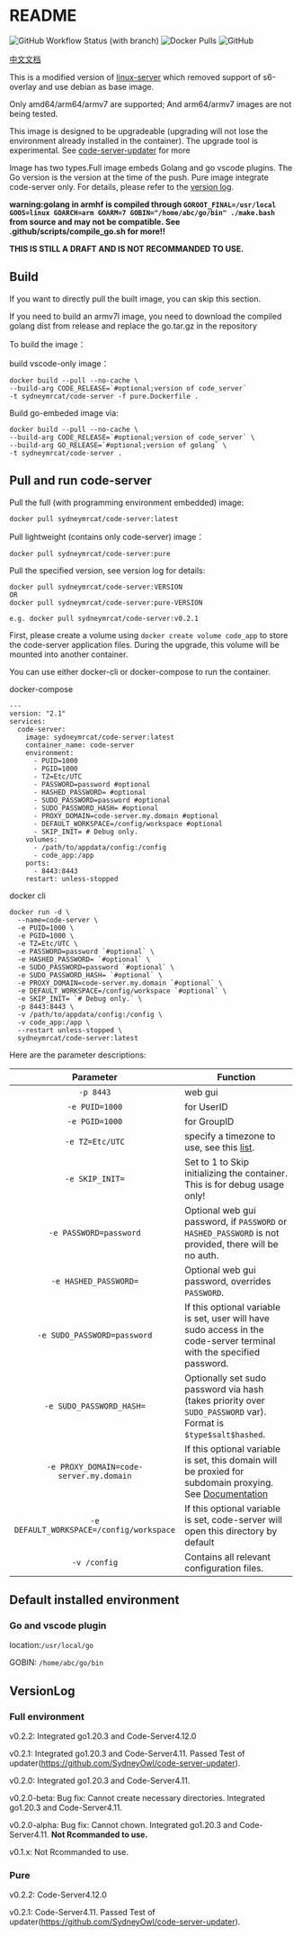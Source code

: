 # README

![GitHub Workflow Status (with branch)](https://img.shields.io/github/actions/workflow/status/SydneyOwl/docker-code-server/ci.yml?style=for-the-badge) ![Docker Pulls](https://img.shields.io/docker/pulls/sydneymrcat/code-server?style=for-the-badge) ![GitHub](https://img.shields.io/github/license/sydneyowl/docker-code-server?style=for-the-badge)

[中文文档](./README_CN.md)


This is a modified version of [linux-server](https://github.com/linuxserver/docker-code-server) which removed support of s6-overlay and use debian as base image. 

Only amd64/arm64/armv7 are supported; And arm64/armv7 images are not being tested.

This image is designed to be upgradeable (upgrading will not lose the environment already installed in the container). The upgrade tool is experimental. See [code-server-updater](https://github.com/sydneyowl/code-server-updater) for more

Image has two types.Full image embeds Golang and go vscode plugins. The Go version is the version at the time of the push. Pure image integrate code-server only. For details, please refer to the [version log](#VersionLog).

**warning:golang in armhf is compiled through `GOROOT_FINAL=/usr/local GOOS=linux GOARCH=arm GOARM=7 GOBIN="/home/abc/go/bin" ./make.bash` from source and may not be compatible. See .github/scripts/compile_go.sh for more!!**

**THIS IS STILL A DRAFT AND IS NOT RECOMMANDED TO USE.**

## Build
If you want to directly pull the built image, you can skip this section.

If you need to build an armv7l image, you need to download the compiled golang dist from release and replace the go.tar.gz in the repository

To build the image：

build vscode-only image：
```
docker build --pull --no-cache \
--build-arg CODE_RELEASE=`#optional;version of code_server` 
-t sydneymrcat/code-server -f pure.Dockerfile .
```

Build go-embeded image via:
```
docker build --pull --no-cache \
--build-arg CODE_RELEASE=`#optional;version of code_server` \
--build-arg GO_RELEASE=`#optional;version of golang` \
-t sydneymrcat/code-server .
```

## Pull and run code-server

Pull the full (with programming environment embedded) image:
```
docker pull sydneymrcat/code-server:latest
```

Pull lightweight (contains only code-server) image：
```
docker pull sydneymrcat/code-server:pure
```

Pull the specified version, see version log for details:
```
docker pull sydneymrcat/code-server:VERSION
OR
docker pull sydneymrcat/code-server:pure-VERSION

e.g. docker pull sydneymrcat/code-server:v0.2.1
```



First, please create a volume using `docker create volume code_app` to store the code-server application files. During the upgrade, this volume will be mounted into another container.

You can use either docker-cli or docker-compose to run the container.

docker-compose
```docker
---
version: "2.1"
services:
  code-server:
    image: sydneymrcat/code-server:latest
    container_name: code-server
    environment:
      - PUID=1000
      - PGID=1000
      - TZ=Etc/UTC
      - PASSWORD=password #optional
      - HASHED_PASSWORD= #optional
      - SUDO_PASSWORD=password #optional
      - SUDO_PASSWORD_HASH= #optional
      - PROXY_DOMAIN=code-server.my.domain #optional
      - DEFAULT_WORKSPACE=/config/workspace #optional
      - SKIP_INIT= # Debug only.
    volumes:
      - /path/to/appdata/config:/config
      - code_app:/app
    ports:
      - 8443:8443
    restart: unless-stopped
```

docker cli
```docker
docker run -d \
  --name=code-server \
  -e PUID=1000 \
  -e PGID=1000 \
  -e TZ=Etc/UTC \
  -e PASSWORD=password `#optional` \
  -e HASHED_PASSWORD= `#optional` \
  -e SUDO_PASSWORD=password `#optional` \
  -e SUDO_PASSWORD_HASH= `#optional` \
  -e PROXY_DOMAIN=code-server.my.domain `#optional` \
  -e DEFAULT_WORKSPACE=/config/workspace `#optional` \
  -e SKIP_INIT= `# Debug only.` \
  -p 8443:8443 \
  -v /path/to/appdata/config:/config \
  -v code_app:/app \
  --restart unless-stopped \
  sydneymrcat/code-server:latest
```
Here are the parameter descriptions:

| Parameter | Function |
| :----: | --- |
| `-p 8443` | web gui |
| `-e PUID=1000` | for UserID |
| `-e PGID=1000` | for GroupID |
| `-e TZ=Etc/UTC` | specify a timezone to use, see this [list](https://en.wikipedia.org/wiki/List_of_tz_database_time_zones#List). |
| `-e SKIP_INIT=` | Set to 1 to Skip initializing the container. This is for debug usage only! |
| `-e PASSWORD=password` | Optional web gui password, if `PASSWORD` or `HASHED_PASSWORD` is not provided, there will be no auth. |
| `-e HASHED_PASSWORD=` | Optional web gui password, overrides `PASSWORD`. |
| `-e SUDO_PASSWORD=password` | If this optional variable is set, user will have sudo access in the code-server terminal with the specified password. |
| `-e SUDO_PASSWORD_HASH=` | Optionally set sudo password via hash (takes priority over `SUDO_PASSWORD` var). Format is `$type$salt$hashed`. |
| `-e PROXY_DOMAIN=code-server.my.domain` | If this optional variable is set, this domain will be proxied for subdomain proxying. See [Documentation](https://github.com/cdr/code-server/blob/master/docs/FAQ.md#sub-domains) |
| `-e DEFAULT_WORKSPACE=/config/workspace` | If this optional variable is set, code-server will open this directory by default |
| `-v /config` | Contains all relevant configuration files. |
## Default installed environment
### Go and vscode plugin
 location:`/usr/local/go`

GOBIN: `/home/abc/go/bin`

## VersionLog

### Full environment

v0.2.2: Integrated go1.20.3 and Code-Server4.12.0

v0.2.1: Integrated go1.20.3 and Code-Server4.11. Passed Test of updater(https://github.com/SydneyOwl/code-server-updater).

v0.2.0: Integrated go1.20.3 and Code-Server4.11.

v0.2.0-beta: Bug fix: Cannot create necessary directories. Integrated go1.20.3 and Code-Server4.11.

v0.2.0-alpha: Bug fix: Cannot chown. Integrated go1.20.3 and Code-Server4.11. **Not Rcommanded to use.**

v0.1.x: Not Rcommanded to use.

### Pure

v0.2.2: Code-Server4.12.0

v0.2.1: Code-Server4.11. Passed Test of updater(https://github.com/SydneyOwl/code-server-updater).
